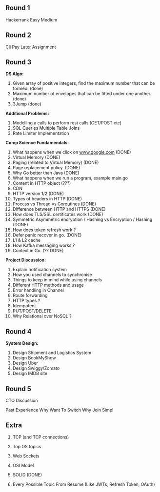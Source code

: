 ## Round 1 

Hackerrank Easy Medium 

## Round 2 

Cli Pay Later Assignment 

## Round 3 

**DS Algo:**

1. Given array of positive integers, find the maximum number that can be formed. (done)
2. Maximum number of envelopes that can be fitted under one another. (done)
3. 3Jump (done)

**Additional Problems:** 
1. Modelling a calls to perform rest calls (GET/POST etc) 
2. SQL Queries Multiple Table Joins 
3. Rate Limiter Implementation

**Comp Science Fundamendals:**

1. What happens when we click on www.google.com (DONE) 
2. Virtual Memory (DONE) 
3. Paging (related to Virtual Memory) (DONE)
3. Page replacement policy. (DONE)
4. Why Go better than Java (DONE)
5. What happens when we run a program, example main.go 
6. Content in HTTP object (???)
7. CDN 
8. HTTP version 1/2 (DONE)
9. Types of headers in HTTP (DONE) 
10. Process vs Thread vs Goroutines (DONE)
11. Difference between HTTP and HTTPS (DONE)
12. How does TLS/SSL certificates work (DONE)
13. Symmetric Asymmetric encryption / Hashing vs Encryption / Hashing (DONE)
14. How does token refresh work ? 
15. Defer panic recover in go. (DONE)
16. L1 & L2 cache 
17. How Kafka messaging works ? 
18. Context in Go. (?? DONE)


**Project Discussion:** 

1. Explain notification system 
2. How you used channels to synchronise 
3. Things to keep in mind while using channels 
4. Different HTTP methods and usage 
5. Error handling in Channel 
6. Route forwarding 
7. HTTP types ? 
8. Idempotent 
9. PUT/POST/DELETE 
10. Why Relational over NoSQL ?

## Round 4 

**System Design:** 

1. Design Shipment and Logistics System
2. Design BookMyShow 
3. Design Uber 
4. Design Swiggy/Zomato 
5. Design IMDB site


## Round 5 

CTO Discussion 

Past Experience 
Why Want To Switch 
Why Join Simpl


## Extra 

1. TCP (and TCP connections)

2. Top OS topics

3. Web Sockets

4. OSI Model

5. SOLID (DONE)

6. Every Possible Topic From Resume (Like JWTs, Refresh Token, OAuth)